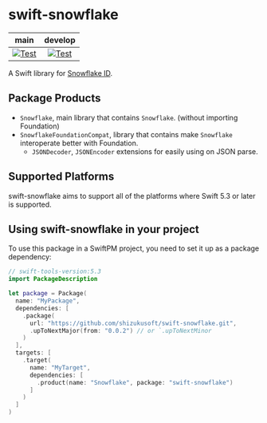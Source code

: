 # swift-snowflake

| **main** | **develop** |
|:---:|:---:|
| [![Test](https://github.com/shizukusoft/swift-snowflake/actions/workflows/test.yml/badge.svg?branch=main)](https://github.com/shizukusoft/swift-snowflake/actions/workflows/test.yml) | [![Test](https://github.com/shizukusoft/swift-snowflake/actions/workflows/test.yml/badge.svg?branch=develop)](https://github.com/shizukusoft/swift-snowflake/actions/workflows/test.yml) |

A Swift library for [Snowflake ID](https://en.wikipedia.org/wiki/Snowflake_ID).

## Package Products

* `Snowflake`, main library that contains `Snowflake`. (without importing Foundation)
* `SnowflakeFoundationCompat`, library that contains make `Snowflake` interoperate better with Foundation.
  * `JSONDecoder`, `JSONEncoder` extensions for easily using on JSON parse.

## Supported Platforms

swift-snowflake aims to support all of the platforms where Swift 5.3 or later is supported.

## Using **swift-snowflake** in your project

To use this package in a SwiftPM project, you need to set it up as a package dependency:

```swift
// swift-tools-version:5.3
import PackageDescription

let package = Package(
  name: "MyPackage",
  dependencies: [
    .package(
      url: "https://github.com/shizukusoft/swift-snowflake.git", 
      .upToNextMajor(from: "0.0.2") // or `.upToNextMinor
    )
  ],
  targets: [
    .target(
      name: "MyTarget",
      dependencies: [
        .product(name: "Snowflake", package: "swift-snowflake")
      ]
    )
  ]
)
```
